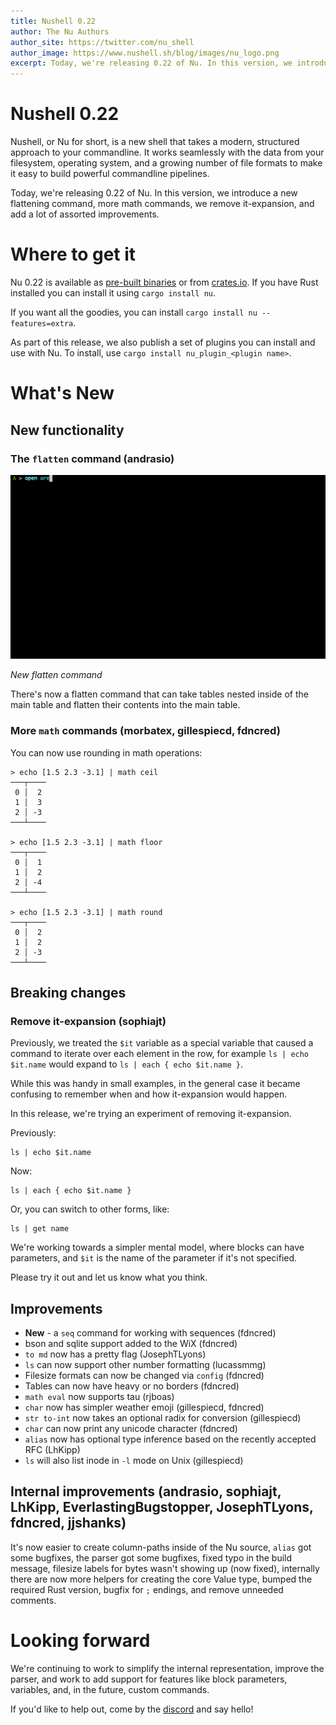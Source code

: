 ```yaml
---
title: Nushell 0.22
author: The Nu Authors
author_site: https://twitter.com/nu_shell
author_image: https://www.nushell.sh/blog/images/nu_logo.png
excerpt: Today, we're releasing 0.22 of Nu. In this version, we introduce a new flattening command, more math commands, we remove it-expansion, and add a lot of assorted improvements.
---
```


# Nushell 0.22

Nushell, or Nu for short, is a new shell that takes a modern, structured approach to your commandline. It works seamlessly with the data from your filesystem, operating system, and a growing number of file formats to make it easy to build powerful commandline pipelines.

Today, we're releasing 0.22 of Nu. In this version, we introduce a new flattening command, more math commands, we remove it-expansion, and add a lot of assorted improvements.

<!-- more -->

# Where to get it

Nu 0.22 is available as [pre-built binaries](https://github.com/nushell/nushell/releases/tag/0.22.0) or from [crates.io](https://crates.io/crates/nu). If you have Rust installed you can install it using `cargo install nu`.

If you want all the goodies, you can install `cargo install nu --features=extra`.

As part of this release, we also publish a set of plugins you can install and use with Nu. To install, use `cargo install nu_plugin_<plugin name>`.

# What's New

## New functionality

### The `flatten` command (andrasio)

![animation of using the flatten command](../assets/images/0_22_flatten.gif)

_New flatten command_

There's now a flatten command that can take tables nested inside of the main table and flatten their contents into the main table.

### More `math` commands (morbatex, gillespiecd, fdncred)

You can now use rounding in math operations:

```
> echo [1.5 2.3 -3.1] | math ceil
───┬────
 0 │  2
 1 │  3
 2 │ -3
───┴────

> echo [1.5 2.3 -3.1] | math floor
───┬────
 0 │  1
 1 │  2
 2 │ -4
───┴────

> echo [1.5 2.3 -3.1] | math round
───┬────
 0 │  2
 1 │  2
 2 │ -3
───┴────
```

## Breaking changes

### Remove it-expansion (sophiajt)

Previously, we treated the `$it` variable as a special variable that caused a command to iterate over each element in the row, for example `ls | echo $it.name` would expand to `ls | each { echo $it.name }`.

While this was handy in small examples, in the general case it became confusing to remember when and how it-expansion would happen.

In this release, we're trying an experiment of removing it-expansion.

Previously:

```
ls | echo $it.name
```

Now:

```
ls | each { echo $it.name }
```

Or, you can switch to other forms, like:

```
ls | get name
```

We're working towards a simpler mental model, where blocks can have parameters, and `$it` is the name of the parameter if it's not specified.

Please try it out and let us know what you think.

## Improvements

- **New** - a `seq` command for working with sequences (fdncred)
- bson and sqlite support added to the WiX (fdncred)
- `to md` now has a pretty flag (JosephTLyons)
- `ls` can now support other number formatting (lucassmmg)
- Filesize formats can now be changed via `config` (fdncred)
- Tables can now have heavy or no borders (fdncred)
- `math eval` now supports tau (rjboas)
- `char` now has simpler weather emoji (gillespiecd, fdncred)
- `str to-int` now takes an optional radix for conversion (gillespiecd)
- `char` can now print any unicode character (fdncred)
- `alias` now has optional type inference based on the recently accepted RFC (LhKipp)
- `ls` will also list inode in `-l` mode on Unix (gillespiecd)

## Internal improvements (andrasio, sophiajt, LhKipp, EverlastingBugstopper, JosephTLyons, fdncred, jjshanks)

It's now easier to create column-paths inside of the Nu source, `alias` got some bugfixes, the parser got some bugfixes, fixed typo in the build message, filesize labels for bytes wasn't showing up (now fixed), internally there are now more helpers for creating the core Value type, bumped the required Rust version, bugfix for `;` endings, and remove unneeded comments.

# Looking forward

We're continuing to work to simplify the internal representation, improve the parser, and work to add support for features like block parameters, variables, and, in the future, custom commands.

If you'd like to help out, come by the [discord](https://discord.gg/NtAbbGn) and say hello!
